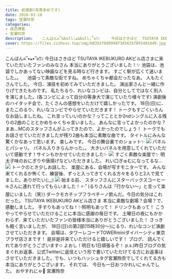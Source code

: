 ```yaml
---
title: 初演劇(写真多めです)
date: 2018-03-10
tags: 宮瀬玲奈
categories: 
- 成员博客
- 宮瀬玲奈
description:    こんばんฅ՞&bull;ﻌ&bull;՞ฅﾜﾝ     今日はさきほど  TSUTAYA IKEBUKURO AKビル店さまに来ていただいたファンのみなさん  本当にありがとうございました！✨    池袋は、池袋でしかあってない映画などを見る時な...
cover: https://files.zzzhxxx.top/img/b8355f0d0998f385625f891401849.jpg 
---
```


   こんばんฅ՞•ﻌ•՞ฅﾜﾝ     今日はさきほど  TSUTAYA IKEBUKURO AKビル店さまに来ていただいたファンのみなさん  本当にありがとうございました！✨    池袋は、池袋でしかあってない映画などを見る時など行きます。  すごく駅が広くて迷いました。。     池袋って素敵な街ですね。   めちゃくちゃ都会だったなあ。  人もたくさんでした。          今日、演技を初めてみていただきました。   演出家さんと一緒に作りげてきたものです。    私たちるり、れいなコンビは、自分としてではなく別人を演じました。(各コンビによって自分の等身大で演じていたり様々です)     演劇後のハイタッチ会で、たくさんの感想をいただけて嬉しかったです。       18日(日)に、またこのるり、れいなコンビでやらせていただきます！                 トークもすごくいろんなお話しましたね。    これ言っていいのかな？ってこととか2ndシングルに入る残りの2曲のこととかめちゃくちゃ言いました。    あんなに言ってよかったのかな？  まあ...MCのスタッフさんがふってきたので、よかったのでしょう！       トークでもお話させていただきましたが残り2曲も本当に素敵な曲です。  タイトルにみんな驚くかなあって思います。  楽しみです。       今日の舞台裏でのショット✨       ![](https://files.zzzhxxx.top/img/b8355f0d0998f385625f891401849.jpg)    パネルとパシャリ。  パネル入りきらんかった。。  大きいパネルを用意してくれていただいて感動です！サインもかかせていただきました✨           ![](https://files.zzzhxxx.top/img/b8355f0d0998f385625f891401849-01.jpg)    すごく素敵な楽屋で✨  明太子味のおにぎりや唐揚げなどいただきました。   れい口ぎゅむになってるな...      ![](https://files.zzzhxxx.top/img/b8355f0d0998f385625f891401849-02.jpg)    トークのとき少しお話した、 楽屋にある、会場が写すモニターです。  みんな来てくれるか怖くて、練習後、ずっと入ってきてくれる方々をるりと2人で見てました。ありがたい(;_;)         ![](https://files.zzzhxxx.top/img/b8355f0d0998f385625f891401849-03.jpg)   始まる前、 スタッフさんにスターバックスコーヒー☕️さんに連れて行ってもらいました！✧‧˚  (るりさんは「行かない～」と言って楽屋にいました（笑）)  ダークモカチップフラペチーノ飲んだ。今日の気分はこれだった。            TSUTAYA IKEBUKURO AKビル店さま 本当に素敵な劇場？会場？で、感動しました。  手すりもあってね！✨照明もあって！  ドリンクもあって！   こうやってやらせていただけることに本当に感謝の毎日です。              土曜日の夜にもかかわらず、来ていただいたファンの皆様本当にありがとうございました！        さっきも軽く言いましたが、   18日(日)の第2部(15時30分～)にるり、れいなコンビ演劇させていただきます。   会場は、タワーレコードTOWERminiダイバーシティ東京 プラザ店さまです！      是非是非来ていただけると嬉しいです！            ブログ、 読んでくれてありがとうございます✩   よおし！明日も1日頑張るぞ！     p.s.)昨日ブログの気まぐれお返事、公式Twitterに返信という形で書いていただけてる方にお返事はさせていただきました。でも、いつもハッシュタグ宮瀬玲奈でしてくれてる方も本当にありがとうございます。     それでは、 今日も一日おつかれいにゃんでした。   おやすれにゃ💓     宮瀬玲奈


